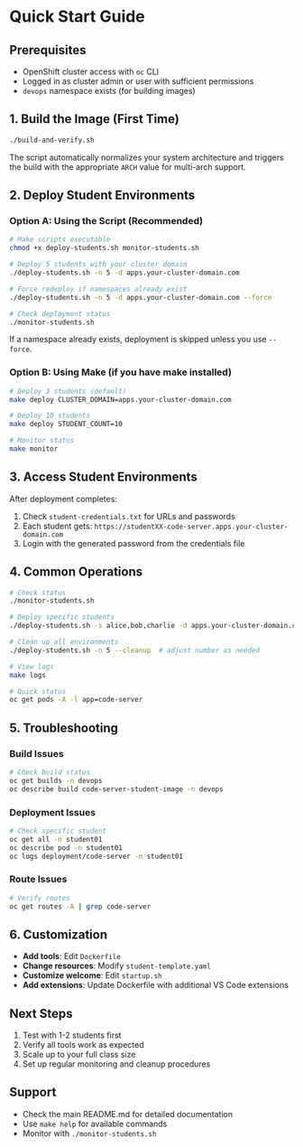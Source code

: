 # Quick Start Guide

## Prerequisites
- OpenShift cluster access with `oc` CLI
- Logged in as cluster admin or user with sufficient permissions
- `devops` namespace exists (for building images)

## 1. Build the Image (First Time)

```bash
./build-and-verify.sh
```
The script automatically normalizes your system architecture and triggers the
build with the appropriate `ARCH` value for multi-arch support.

## 2. Deploy Student Environments

### Option A: Using the Script (Recommended)
```bash
# Make scripts executable
chmod +x deploy-students.sh monitor-students.sh

# Deploy 5 students with your cluster domain
./deploy-students.sh -n 5 -d apps.your-cluster-domain.com

# Force redeploy if namespaces already exist
./deploy-students.sh -n 5 -d apps.your-cluster-domain.com --force

# Check deployment status
./monitor-students.sh
```

If a namespace already exists, deployment is skipped unless you use `--force`.

### Option B: Using Make (if you have make installed)
```bash
# Deploy 3 students (default)
make deploy CLUSTER_DOMAIN=apps.your-cluster-domain.com

# Deploy 10 students
make deploy STUDENT_COUNT=10

# Monitor status
make monitor
```

## 3. Access Student Environments

After deployment completes:
1. Check `student-credentials.txt` for URLs and passwords
2. Each student gets: `https://studentXX-code-server.apps.your-cluster-domain.com`
3. Login with the generated password from the credentials file

## 4. Common Operations

```bash
# Check status
./monitor-students.sh

# Deploy specific students
./deploy-students.sh -s alice,bob,charlie -d apps.your-cluster-domain.com

# Clean up all environments
./deploy-students.sh -n 5 --cleanup  # adjust number as needed

# View logs
make logs

# Quick status
oc get pods -A -l app=code-server
```

## 5. Troubleshooting

### Build Issues
```bash
# Check build status
oc get builds -n devops
oc describe build code-server-student-image -n devops
```

### Deployment Issues
```bash
# Check specific student
oc get all -n student01
oc describe pod -n student01
oc logs deployment/code-server -n student01
```

### Route Issues
```bash
# Verify routes
oc get routes -A | grep code-server
```

## 6. Customization

- **Add tools**: Edit `Dockerfile`
- **Change resources**: Modify `student-template.yaml`
- **Customize welcome**: Edit `startup.sh`
- **Add extensions**: Update Dockerfile with additional VS Code extensions

## Next Steps

1. Test with 1-2 students first
2. Verify all tools work as expected
3. Scale up to your full class size
4. Set up regular monitoring and cleanup procedures

## Support

- Check the main README.md for detailed documentation
- Use `make help` for available commands
- Monitor with `./monitor-students.sh`
